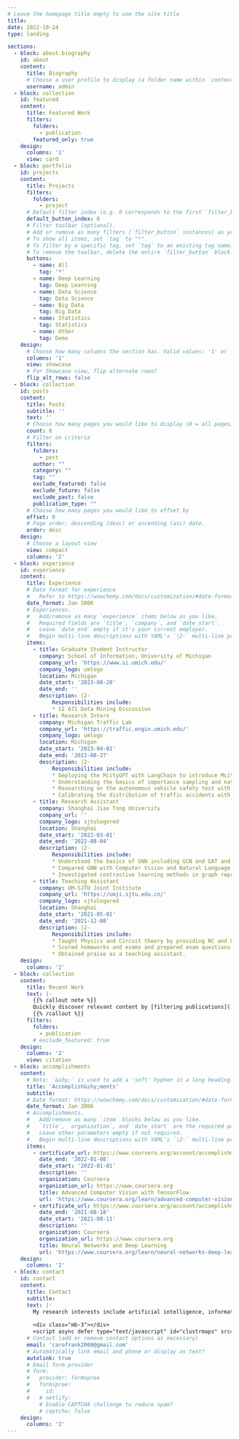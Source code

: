 ```yaml
---
# Leave the homepage title empty to use the site title
title:
date: 2022-10-24
type: landing

sections:
  - block: about.biography
    id: about
    content:
      title: Biography
      # Choose a user profile to display (a folder name within `content/authors/`)
      username: admin
  - block: collection
    id: featured
    content:
      title: Featured Work
      filters:
        folders:
          - publication
        featured_only: true
    design:
      columns: '2'
      view: card
  - block: portfolio
    id: projects
    content:
      title: Projects
      filters:
        folders:
          - project
      # Default filter index (e.g. 0 corresponds to the first `filter_button` instance below).
      default_button_index: 0
      # Filter toolbar (optional).
      # Add or remove as many filters (`filter_button` instances) as you like.
      # To show all items, set `tag` to "*".
      # To filter by a specific tag, set `tag` to an existing tag name.
      # To remove the toolbar, delete the entire `filter_button` block.
      buttons:
        - name: All
          tag: '*'
        - name: Deep Learning
          tag: Deep Learning
        - name: Data Science
          tag: Data Science
        - name: Big Data
          tag: Big Data
        - name: Statistics
          tag: Statistics
        - name: Other
          tag: Demo
    design:
      # Choose how many columns the section has. Valid values: '1' or '2'.
      columns: '1'
      view: showcase
      # For Showcase view, flip alternate rows?
      flip_alt_rows: false
  - block: collection
    id: posts
    content:
      title: Posts
      subtitle: ''
      text: ''
      # Choose how many pages you would like to display (0 = all pages)
      count: 0
      # Filter on criteria
      filters:
        folders:
          - post
        author: ""
        category: ""
        tag: ""
        exclude_featured: false
        exclude_future: false
        exclude_past: false
        publication_type: ""
      # Choose how many pages you would like to offset by
      offset: 0
      # Page order: descending (desc) or ascending (asc) date.
      order: desc
    design:
      # Choose a layout view
      view: compact
      columns: '2'
  - block: experience
    id: experience
    content:
      title: Experience
      # Date format for experience
      #   Refer to https://wowchemy.com/docs/customization/#date-format
      date_format: Jan 2006
      # Experiences.
      #   Add/remove as many `experience` items below as you like.
      #   Required fields are `title`, `company`, and `date_start`.
      #   Leave `date_end` empty if it's your current employer.
      #   Begin multi-line descriptions with YAML's `|2-` multi-line prefix.
      items:
        - title: Graduate Student Instructor
          company: School of Information, University of Michigan
          company_url: 'https://www.si.umich.edu/'
          company_logo: umlogo
          location: Michigan
          date_start: '2023-08-28'
          date_end: ''
          description: |2-
              Responsibilities include:
              * SI 671 Data Mining Discussion
        - title: Research Intern
          company: Michigan Traffic Lab
          company_url: 'https://traffic.engin.umich.edu/'
          company_logo: umlogo
          location: Michigan
          date_start: '2023-04-01'
          date_end: '2023-08-27'
          description: |2-
              Responsibilities include:
              * Deploying the McityGPT with LangChain to introduce Mcity to newcomers with useful information from the website.
              * Understanding the basics of importance sampling and natural driving enviornment.
              * Researching on the autonomous vehicle safety test with Traci sumo by modelling the traffic accidents in the natural adversarial driving environment (NADE).
              * Calibrating the distribution of traffic accidents with experiments in Great Lakes.
        - title: Research Assistant
          company: Shanghai Jiao Tong University
          company_url: ''
          company_logo: sjtulogored
          location: Shanghai
          date_start: '2022-03-01'
          date_end: '2022-08-04'
          description: |2-
              Responsibilities include:
              * Understood the basics of GNN including GCN and GAT and the usage of PyTorch and PyTorch Geometric.
              * Compared GNN with Computer Vision and Natural Language Processing in data augmentation and searched for similarities.
              * Investigated contrastive learning methods in graph representation learning and fine-tuned models with random masking and attention masking.
        - title: Teaching Assistant
          company: UM-SJTU Joint Institute
          company_url: 'https://umji.sjtu.edu.cn/'
          company_logo: sjtulogored
          location: Shanghai
          date_start: '2021-05-01'
          date_end: '2021-12-08'
          description: |2-
              Responsibilities include:
              * Taught Physics and Circuit theory by providing RC and OH for around 150 students.
              * Scored homeworks and exams and prepared exam questions.
              * Obtained praise as a teaching assistant. 
    design:
      columns: '2'
  - block: collection
    content:
      title: Recent Work
      text: |-
        {{% callout note %}}
        Quickly discover relevant content by [filtering publications](./publication/).
        {{% /callout %}}
      filters:
        folders:
          - publication
        # exclude_featured: true
    design:
      columns: '2'
      view: citation
  - block: accomplishments
    content:
      # Note: `&shy;` is used to add a 'soft' hyphen in a long heading.
      title: 'Accomplish&shy;ments'
      subtitle:
      # Date format: https://wowchemy.com/docs/customization/#date-format
      date_format: Jan 2006
      # Accomplishments.
      #   Add/remove as many `item` blocks below as you like.
      #   `title`, `organization`, and `date_start` are the required parameters.
      #   Leave other parameters empty if not required.
      #   Begin multi-line descriptions with YAML's `|2-` multi-line prefix.
      items:
        - certificate_url: https://www.coursera.org/account/accomplishments/certificate/3RMKGFQJWU4W
          date_end: '2022-01-08'
          date_start: '2022-01-01'
          description: ''
          organization: Coursera
          organization_url: https://www.coursera.org
          title: Advanced Computer Vision with TensorFlow
          url: 'https://www.coursera.org/learn/advanced-computer-vision-with-tensorflow'
        - certificate_url: https://www.coursera.org/account/accomplishments/certificate/57RSFK4Y3HSM
          date_end: '2021-08-18'
          date_start: '2021-08-11'
          description: ''
          organization: Coursera
          organization_url: https://www.coursera.org
          title: Neural Networks and Deep Learning
          url: 'https://www.coursera.org/learn/neural-networks-deep-learning'
    design:
      columns: '2'
  - block: contact
    id: contact
    content:
      title: Contact
      subtitle:
      text: |-
        My research interests include artificial intelligence, information retrieval, and programmable matter. If you are interested in working together or have any questions, please feel free to contact me using the information below. I would love to hear about any opportunities that may be a good fit for my skills and experience.
        
        <div class="mb-3"></div>
        <script async defer type="text/javascript" id="clustrmaps" src="//clustrmaps.com/map_v2.js?d=eEBExyqiZgc8xPI7VBGj7e6Z_PW4ygN37kaU59B-O64&cl=ffffff&w=a"></script>
      # Contact (add or remove contact options as necessary)
      email: 'carofrank2000@gmail.com'
      # Automatically link email and phone or display as text?
      autolink: true
      # Email form provider
      # form:
      #   provider: formspree
      #   formspree:
      #     id:
      #   # netlify:
          # Enable CAPTCHA challenge to reduce spam?
          # captcha: false
    design:
      columns: '2'
---
```

